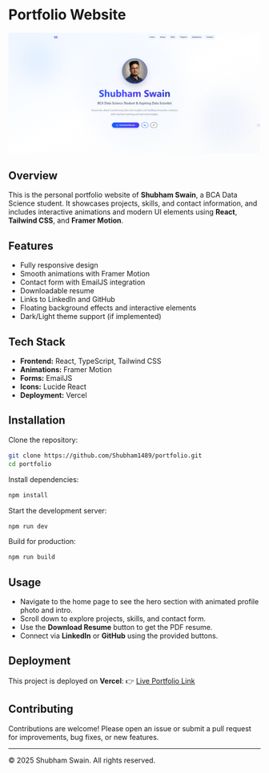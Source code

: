 # Portfolio Website

![Portfolio Screenshot](./screenshot.png)

## Overview

This is the personal portfolio website of **Shubham Swain**, a BCA Data Science student.
It showcases projects, skills, and contact information, and includes interactive animations and modern UI elements using **React**, **Tailwind CSS**, and **Framer Motion**.

## Features

* Fully responsive design
* Smooth animations with Framer Motion
* Contact form with EmailJS integration
* Downloadable resume
* Links to LinkedIn and GitHub
* Floating background effects and interactive elements
* Dark/Light theme support (if implemented)

## Tech Stack

* **Frontend:** React, TypeScript, Tailwind CSS
* **Animations:** Framer Motion
* **Forms:** EmailJS
* **Icons:** Lucide React
* **Deployment:** Vercel

## Installation

Clone the repository:

```bash
git clone https://github.com/Shubham1489/portfolio.git
cd portfolio
```

Install dependencies:

```bash
npm install
```

Start the development server:

```bash
npm run dev
```

Build for production:

```bash
npm run build
```

## Usage

* Navigate to the home page to see the hero section with animated profile photo and intro.
* Scroll down to explore projects, skills, and contact form.
* Use the **Download Resume** button to get the PDF resume.
* Connect via **LinkedIn** or **GitHub** using the provided buttons.

## Deployment

This project is deployed on **Vercel**:
👉 [Live Portfolio Link](https://shubham-portfolio-sigma-two.vercel.app/)

## Contributing

Contributions are welcome!
Please open an issue or submit a pull request for improvements, bug fixes, or new features.

---

© 2025 Shubham Swain. All rights reserved.
